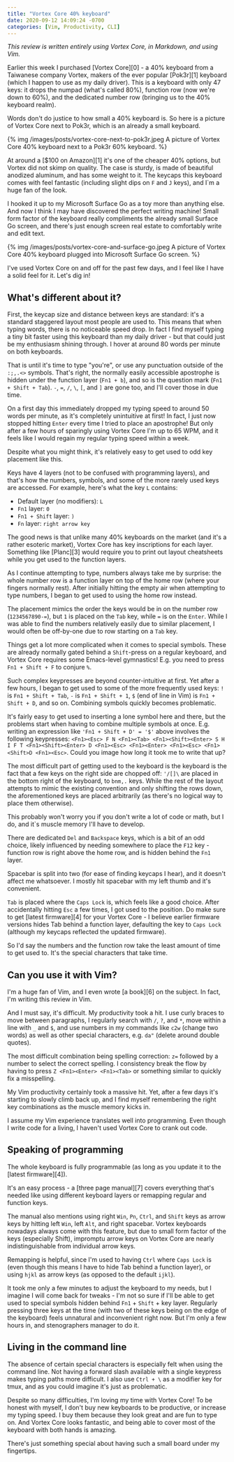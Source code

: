 ```yaml
---
title: "Vortex Core 40% keyboard"
date: 2020-09-12 14:09:24 -0700
categories: [Vim, Productivity, CLI]
---
```


_This review is written entirely using Vortex Core, in Markdown, and using Vim._

Earlier this week I purchased [Vortex Core][0] - a 40% keyboard from a Taiwanese company Vortex, makers of the ever popular [Pok3r][1] keyboard (which I happen to use as my daily driver). This is a keyboard with only 47 keys: it drops the numpad (what's called 80%), function row (now we're down to 60%), and the dedicated number row (bringing us to the 40% keyboard realm).

Words don't do justice to how small a 40% keyboard is. So here is a picture of Vortex Core next to Pok3r, which is an already a small keyboard.

{% img /images/posts/vortex-core-next-to-pok3r.jpeg A picture of Vortex Core 40% keyboard next to a Pok3r 60% keyboard. %}

At around a [$100 on Amazon][1] it's one of the cheaper 40% options, but Vortex did not skimp on quality. The case is sturdy, is made of beautiful anodized aluminum, and has some weight to it. The keycaps this keyboard comes with feel fantastic (including slight dips on `F` and `J` keys), and I`m a huge fan of the look.

I hooked it up to my Microsoft Surface Go as a toy more than anything else. And now I think I may have discovered the perfect writing machine! Small form factor of the keyboard really compliments the already small Surface Go screen, and there's just enough screen real estate to comfortably write and edit text.

{% img /images/posts/vortex-core-and-surface-go.jpeg A picture of Vortex Core 40% keyboard plugged into Microsoft Surface Go screen. %}

I've used Vortex Core on and off for the past few days, and I feel like I have a solid feel for it. Let's dig in!

## What's different about it?

First, the keycap size and distance between keys are standard: it's a standard staggered layout most people are used to. This means that when typing words, there is no noticeable speed drop. In fact I find myself typing a tiny bit faster using this keyboard than my daily driver - but that could just be my enthusiasm shining through. I hover at around 80 words per minute on both keyboards.

That is until it's time to type "you're", or use any punctuation outside of the `:;,.<>` symbols. That's right, the normally easily accessible apostrophe is hidden under the function layer (`Fn1 + b`), and so is the question mark (`Fn1 + Shift + Tab`). `-`, `=`, `/`, `\`, `[`, and `]` are gone too, and I'll cover those in due time.

On a first day this immediately dropped my typing speed to around 50 words per minute, as it's completely unintuitive at first! In fact, I just now stopped hitting `Enter` every time I tried to place an apostrophe! But only after a few hours of sparingly using Vortex Core I'm up to 65 WPM, and it feels like I would regain my regular typing speed within a week.

Despite what you might think, it's relatively easy to get used to odd key placement like this.

Keys have 4 layers (not to be confused with programming layers), and that's how the numbers, symbols, and some of the more rarely used keys are accessed. For example, here's what the key `L` contains:

* Default layer (no modifiers): `L`
* `Fn1` layer: `0`
* `Fn1 + Shift` layer: `)`
* `Fn` layer: `right arrow key`

The good news is that unlike many 40% keyboards on the market (and it's a rather esoteric market), Vortex Core has key inscriptions for each layer. Something like [Planc][3] would require you to print out layout cheatsheets while you get used to the function layers.

As I continue attempting to type, numbers always take me by surprise: the whole number row is a function layer on top of the home row (where your fingers normally rest). After initially hitting the empty air when attempting to type numbers, I began to get used to using the home row instead.

The placement mimics the order the keys would be in on the number row (`1234567890-=`), but `1` is placed on the `Tab` key, while `=` is on the `Enter`. While I was able to find the numbers relatively easily due to similar placement, I would often be off-by-one due to row starting on a `Tab` key.

Things get a lot more complicated when it comes to special symbols. These are already normally gated behind a `Shift`-press on a regular keyboard, and Vortex Core requires some Emacs-level gymnastics! E.g. you need to press `Fn1 + Shift + F` to conjure `%`.

Such complex keypresses are beyond counter-intuitive at first. Yet after a few hours, I began to get used to some of the more frequently used keys: `!` is `Fn1 + Shift + Tab`, `-` is `Fn1 + Shift + 1`, `$` (end of line in Vim) is `Fn1 + Shift + D`, and so on. Combining symbols quickly becomes problematic.

It's fairly easy to get used to inserting a lone symbol here and there, but the problems start when having to combine multiple symbols at once. E.g. writing an expression like `'Fn1 + Shift + D' = '$'` above involves the following keypresses: `<Fn1><Esc> F N <Fn1><Tab> <Fn1><Shift><Enter> S H I F T <Fn1><Shift><Enter> D <Fn1><Esc> <Fn1><Enter> <Fn1><Esc> <Fn1><Shift>D <Fn1><Esc>`. Could you image how long it took me to write that up?

The most difficult part of getting used to the keyboard is the keyboard is the fact that a few keys on the right side are chopped off: `'/[]\` are placed in the bottom right of the keyboard, to `bnm,.` keys. While the rest of the layout attempts to mimic the existing convention and only shifting the rows down, the aforementioned keys are placed arbitrarily (as there's no logical way to place them otherwise).

This probably won't worry you if you don't write a lot of code or math, but I do, and it`s muscle memory I'll have to develop.

There are dedicated `Del` and `Backspace` keys, which is a bit of an odd choice, likely influenced by needing somewhere to place the `F12` key - function row is right above the home row, and is hidden behind the `Fn1` layer.

Spacebar is split into two (for ease of finding keycaps I hear), and it doesn't affect me whatsoever. I mostly hit spacebar with my left thumb and it's convenient.

`Tab` is placed where the `Caps Lock` is, which feels like a good choice. After accidentally hitting `Esc` a few times, I got used to the position. Do make sure to get [latest firmware][4] for your Vortex Core - I believe earlier firmware versions hides Tab behind a function layer, defaulting the key to `Caps Lock` (although my keycaps reflected the updated firmware).

So I'd say the numbers and the function row take the least amount of time to get used to. It's the special characters that take time.

## Can you use it with Vim?

I'm a huge fan of Vim, and I even wrote [a book][6] on the subject. In fact, I'm writing this review in Vim.

And I must say, it's difficult. My productivity took a hit. I use curly braces to move between paragraphs, I regularly search with `/`, `?`, and `*`, move within a line with `_` and `$`, and use numbers in my commands like `c2w` (change two words) as well as other special characters, e.g. `da"` (delete around double quotes).

The most difficult combination being spelling correction: `z=` followed by a number to select the correct spelling. I consistency break the flow by having to press `Z <Fn1><Enter> <Fn1><Tab>` or something similar to quickly fix a misspelling.

My Vim productivity certainly took a massive hit. Yet, after a few days it's starting to slowly climb back up, and I find myself remembering the right key combinations as the muscle memory kicks in.

I assume my Vim experience translates well into programming. Even though I write code for a living, I haven't used Vortex Core to crank out code.

## Speaking of programming

The whole keyboard is fully programmable (as long as you update it to the [latest firmware][4]).

It's an easy process - a [three page manual][7] covers everything that's needed like using different keyboard layers or remapping regular and function keys.

The manual also mentions using right `Win`, `Pn`, `Ctrl`, and `Shift` keys as arrow keys by hitting left `Win`, left `Alt`, and right spacebar. Vortex keyboards nowadays always come with this feature, but due to small form factor of the keys (especially Shift), impromptu arrow keys on Vortex Core are nearly indistinguishable from individual arrow keys.

Remapping is helpful, since I'm used to having `Ctrl` where `Caps Lock` is (even though this means I have to hide Tab behind a function layer), or using `hjkl` as arrow keys (as opposed to the default `ijkl`).

It took me only a few minutes to adjust the keyboard to my needs, but I imagine I will come back for tweaks - I'm not so sure if I'll be able to get used to special symbols hidden behind `Fn1` + `Shift` + key layer. Regularly pressing three keys at the time (with two of these keys being on the edge of the keyboard) feels unnatural and inconvenient right now. But I'm only a few hours in, and stenographers manager to do it.

## Living in the command line

The absence of certain special characters is especially felt when using the command line. Not having a forward slash available with a single keypress makes typing paths more difficult. I also use `Ctrl + \` as a modifier key for tmux, and as you could imagine it's just as problematic.

Despite so many difficulties, I'm loving my time with Vortex Core! To be honest with myself, I don't buy new keyboards to be productive, or increase my typing speed. I buy them because they look great and are fun to type on. And Vortex Core looks fantastic, and being able to cover most of the keyboard with both hands is amazing.

There's just something special about having such a small board under my fingertips.
